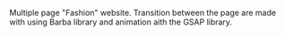 ﻿Multiple page "Fashion" website. Transition between the page are made with using Barba library and animation aith the GSAP library.
